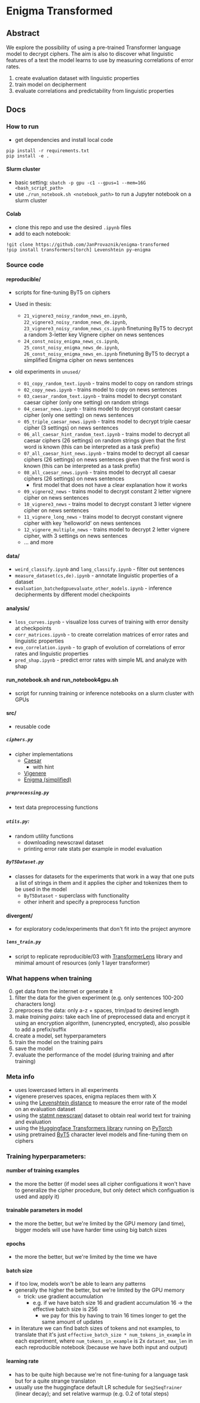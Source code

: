 # Enigma Transformed 

## Abstract
We explore the possibility of using a pre-trained Transformer language model to decrypt ciphers. The aim is also to discover what linguistic features of a text the model learns to use by measuring correlations of error rates.

1. create evaluation dataset with linguistic properties
2. train model on decipherment
3. evaluate correlations and predictability from linguistic properties

## Docs
### How to run 
- get dependencies and install local code
```
pip install -r requirements.txt
pip install -e .
```
#### Slurm cluster
- basic setting: `sbatch -p gpu -c1 --gpus=1 --mem=16G <bash_script_path>`
- use `./run_notebook.sh <notebook_path>` to run a Jupyter notebook on a slurm cluster

#### Colab
- clone this repo and use the desired `.ipynb` files
- add to each notebook: 
```
!git clone https://github.com/JanProvaznik/enigma-transformed
!pip install transformers[torch] Levenshtein py-enigma
```

### Source code
#### reproducible/
- scripts for fine-tuning ByT5 on ciphers
- Used in thesis: 
    - `21_vignere3_noisy_random_news_en.ipynb`, `22_vignere3_noisy_random_news_de.ipynb`, `23_vignere3_noisy_random_news_cs.ipynb` finetuning ByT5 to decrypt a random 3-letter key Vignere cipher on news sentences
    - `24_const_noisy_enigma_news_cs.ipynb`, `25_const_noisy_enigma_news_de.ipynb`, `26_const_noisy_enigma_news_en.ipynb` finetuning ByT5 to decrypt a simplified Enigma cipher on news sentences


- old experiments in `unused/` 
    - `01_copy_random_text.ipynb` - trains model to copy on random strings
    - `02_copy_news.ipynb` - trains model to copy on news sentences
    - `03_caesar_random_text.ipynb` - trains model to decrypt constant caesar cipher (only one setting) on random strings
    - `04_caesar_news.ipynb` - trains model to decrypt constant caesar cipher (only one setting) on news sentences
    - `05_triple_caesar_news.ipynb` - trains model to decrypt triple caesar cipher (3 settings) on news sentences
    - `06_all_caesar_hint_random_text.ipynb` - trains model to decrypt all caesar ciphers (26 settings) on random strings given that the first word is known (this can be interpreted as a task prefix)
    - `07_all_caesar_hint_news.ipynb` - trains model to decrypt all caesar ciphers (26 settings) on news sentences given that the first word is known (this can be interpreted as a task prefix)
    - `08_all_caesar_news.ipynb` - trains model to decrypt all caesar ciphers (26 settings) on news sentences
        - first model that does not have a clear explanation how it works 
    - `09_vignere2_news` - trains model to decrypt constant 2 letter vignere cipher on news sentences
    - `10_vignere3_news` - trains model to decrypt constant 3 letter vignere cipher on news sentences
    - `11_vignere_long_news` - trains model to decrypt constant vignere cipher with key 'helloworld' on news sentences
    - `12_vignere_multiple_news` - trains model to decrypt 2 letter vignere cipher, with 3 settings on news sentences
    - ... and more

#### data/
- `weird_classify.ipynb` and `lang_classify.ipynb` - filter out sentences
- `measure_dataset(cs,de).ipynb` - annotate linguistic properties of a dataset
- `evaluation_batchedgpuevaluate_other_models.ipynb` - inference decipherments by different model checkpoints

#### analysis/
- `loss_curves.ipynb` - visualize loss curves of training with error density at checkpoints
- `corr_matrices.ipynb` - to create correlation matrices of error rates and linguistic properties
- `evo_correlation.ipynb` - to graph of evolution of correlations of error rates and linguistic properties
- `pred_shap.ipynb` - predict error rates with simple ML and analyze with shap


#### run_notebook.sh and run_notebook4gpu.sh
- script for running training or inference notebooks on a slurm cluster with GPUs


#### src/
- reusable code
##### `ciphers.py`
- cipher implementations
    - [Caesar](https://en.wikipedia.org/wiki/Caesar_cipher) 
       - with hint
    - [Vigenere](https://en.wikipedia.org/wiki/Vigen%C3%A8re_cipher)
    - [Enigma (simplified)](https://en.wikipedia.org/wiki/Cryptanalysis_of_the_Enigma#The_Enigma_machine)
##### `preprocessing.py`
- text data preprocessing functions
##### `utils.py`: 
- random utility functions
     - downloading newscrawl dataset
     - printing error rate stats per example in model evaluation
##### `ByT5Dataset.py`
- classes for datasets for the experiments that work in a way that one puts a list of strings in them and it applies the cipher and tokenizes them to be used in the model
    - `ByT5Dataset` - superclass with functionality
    - other inherit and specify a preprocess function

#### divergent/
- for exploratory code/experiments that don't fit into the project anymore
##### `lens_train.py`
- script to replicate reproducible/03 with [TransformerLens](https://github.com/neelnanda-io/TransformerLens) library and minimal amount of resources (only 1 layer transformer)

### What happens when training
0. get data from the internet or generate it
1. filter the data for the given experiment (e.g. only sentences 100-200 characters long)
2. preprocess the data: only a-z + spaces, trim/pad to desired length
3. make *training pairs*: take each line of preprocessed data and encrypt it using an encryption algorithm, (unencrypted, encrypted), also possible to add a prefix/suffix
4. create a model, set hyperparameters
5. train the model on the training pairs
6. save the model
7. evaluate the performance of the model (during training and after training)

### Meta info
- uses lowercased letters in all experiments
- vigenere preserves spaces, enigma replaces them with X
- using the [Levenshtein distance](https://en.wikipedia.org/wiki/Levenshtein_distance) to measure the error rate of the model on an evaluation dataset
- using the [statmt newscrawl](https://statmt.org/) dataset to obtain real world text for training and evaluation
- using the [Huggingface Transformers library](https://huggingface.co/transformers/) running on [PyTorch](https://pytorch.org/)
- using pretrained [ByT5](https://arxiv.org/abs/2105.13626) character level models and fine-tuning them on ciphers

### Training hyperparameters:
#### number of training examples
- the more the better (if model sees all cipher configuations it won't have to generalize the cipher procedure, but only detect which configuation is used and apply it)

#### trainable parameters in model
- the more the better, but we're limited by the GPU memory (and time), bigger models will use have harder time  using big batch sizes
#### epochs
- the more the better, but we're limited by the time we have

#### batch size
- if too low, models won't be able to learn any patterns
- generally the higher the better, but we're limited by the GPU memory 
    - trick: use gradient accumulation 
        - e.g. if we have batch size 16 and gradient accumulation 16 -> the effective batch size is 256
            - we pay for this by having to train 16 times longer to get the same amount of updates
- in literature we can find batch sizes of tokens and not examples, to translate that it's just `effective_batch_size * num_tokens_in_example` in each experiment, where `num_tokens_in_example` is 2x `dataset_max_len` in each reproducible notebook (because we have both input and output)

#### learning rate
- has to be quite high because we're not fine-tuning for a language task but for a quite strange translaton
- usually use the huggingface default LR schedule for `Seq2SeqTrainer` (linear decay); and set relative warmup (e.g. 0.2 of total steps) 


